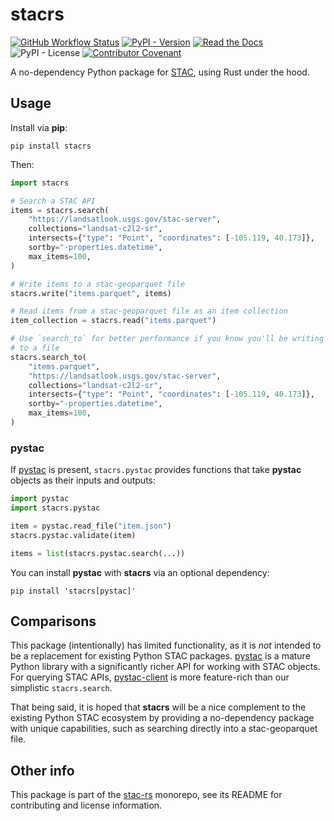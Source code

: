 # stacrs

[![GitHub Workflow Status](https://img.shields.io/github/actions/workflow/status/stac-utils/stac-rs/ci.yml?branch=main&style=for-the-badge)](https://github.com/stac-utils/stac-rs/actions/workflows/ci.yml)
[![PyPI - Version](https://img.shields.io/pypi/v/stacrs?style=for-the-badge)](https://pypi.org/project/stacrs)
[![Read the Docs](https://img.shields.io/readthedocs/stacrs?style=for-the-badge)](https://stacrs.readthedocs.io/)
![PyPI - License](https://img.shields.io/pypi/l/stacrs?style=for-the-badge)
[![Contributor Covenant](https://img.shields.io/badge/Contributor%20Covenant-2.1-4baaaa.svg?style=for-the-badge)](./CODE_OF_CONDUCT)

A no-dependency Python package for [STAC](https://stacspec.org/), using Rust under the hood.

## Usage

Install via **pip**:

```shell
pip install stacrs
```

Then:

```python
import stacrs

# Search a STAC API
items = stacrs.search(
    "https://landsatlook.usgs.gov/stac-server",
    collections="landsat-c2l2-sr",
    intersects={"type": "Point", "coordinates": [-105.119, 40.173]},
    sortby="-properties.datetime",
    max_items=100,
)

# Write items to a stac-geoparquet file
stacrs.write("items.parquet", items)

# Read items from a stac-geoparquet file as an item collection
item_collection = stacrs.read("items.parquet")

# Use `search_to` for better performance if you know you'll be writing the items
# to a file
stacrs.search_to(
    "items.parquet",
    "https://landsatlook.usgs.gov/stac-server",
    collections="landsat-c2l2-sr",
    intersects={"type": "Point", "coordinates": [-105.119, 40.173]},
    sortby="-properties.datetime",
    max_items=100,
)
```

### pystac

If [pystac](https://pystac.readthedocs.io) is present, `stacrs.pystac` provides functions that take **pystac** objects as their inputs and outputs:

```python
import pystac
import stacrs.pystac

item = pystac.read_file("item.json")
stacrs.pystac.validate(item)

items = list(stacrs.pystac.search(...))
```

You can install **pystac** with **stacrs** via an optional dependency:

```shell
pip install 'stacrs[pystac]'
```

## Comparisons

This package (intentionally) has limited functionality, as it is _not_ intended to be a replacement for existing Python STAC packages.
[pystac](https://pystac.readthedocs.io) is a mature Python library with a significantly richer API for working with STAC objects.
For querying STAC APIs, [pystac-client](https://pystac-client.readthedocs.io) is more feature-rich than our simplistic `stacrs.search`.

That being said, it is hoped that **stacrs** will be a nice complement to the existing Python STAC ecosystem by providing a no-dependency package with unique capabilities, such as searching directly into a stac-geoparquet file.

## Other info

This package is part of the [stac-rs](https://github.com/stac-utils/stac-rs) monorepo, see its README for contributing and license information.
